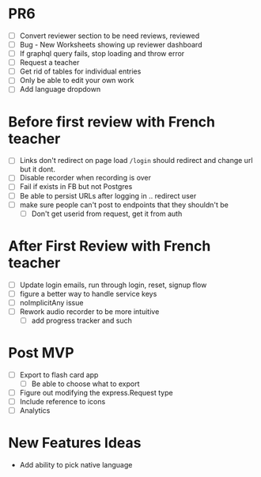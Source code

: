 # PR6

- [ ] Convert reviewer section to be need reviews, reviewed
- [ ] Bug - New Worksheets showing up reviewer dashboard
- [ ] If graphql query fails, stop loading and throw error
- [ ] Request a teacher
- [ ] Get rid of tables for individual entries
- [ ] Only be able to edit your own work
- [ ] Add language dropdown

# Before first review with French teacher
- [ ] Links don't redirect on page load `/login` should redirect and change url but it dont.
- [ ] Disable recorder when recording is over
- [ ] Fail if exists in FB but not Postgres
- [ ] Be able to persist URLs after logging in .. redirect user
- [ ] make sure people can't post to endpoints that they shouldn't be
    - [ ] Don't get userid from request, get it from auth
 # After First Review with French teacher

- [ ] Update login emails, run through login, reset, signup flow
- [ ] figure a better way to handle service keys
- [ ] noImplicitAny issue
- [ ] Rework audio recorder to be more intuitive
    - [ ] add progress tracker and such
# Post MVP
- [ ] Export to flash card app
    - [ ] Be able to choose what to export
- [ ] Figure out modifying the express.Request type
- [ ] Include reference to icons
- [ ] Analytics
# New Features Ideas

- Add ability to pick native language
